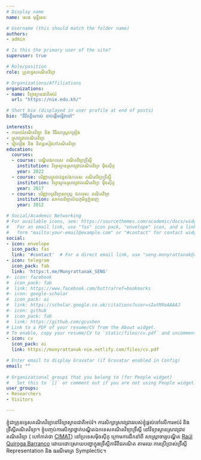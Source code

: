 ```yaml
---
# Display name
name: សេង មុន្នីរតនៈ

# Username (this should match the folder name)
authors:
- admin

# Is this the primary user of the site?
superuser: true

# Role/position
role: គ្រូឧទ្ទេសគណិតវិទ្យា

# Organizations/Affiliations
organizations:
- name: វិទ្យាស្ថានជាតិអប់រំ
  url: "https://nie.edu.kh/"

# Short bio (displayed in user profile at end of posts)
bio: "ជីវិតខ្លីណាស់ ចាប់ផ្តើមធ្វើវាទៅ"

interests:
- ការអប់រំគណិតវិទ្យា និង វិធីសាស្ត្របង្រៀន
- ស្រាវជ្រាវគណិតវិទ្យា
- រៀបរៀង និង និពន្ធសៀវភៅគណិតវិទ្យា
education:
  courses:
  - course: បណ្ឌិតឯកទេស គណិតវិទ្យាទ្រឹស្តី
    institution: វិទ្យាស្ថានស្រាវជ្រាវគណិតវិទ្យា ម៉ិចស៊ីកូ
    year: 2022
  - course: បរិញ្ញាបត្រជាន់ខ្ពស់ឯកទេស គណិតវិទ្យាទ្រឹស្តី
    institution: វិទ្យាស្ថានស្រាវជ្រាវគណិតវិទ្យា ម៉ិចស៊ីកូ
    year: 2017
  - course: បរិញ្ញាបត្រវិទ្យាសាស្ត្រ ឯកទេស គណិតវិទ្យា
    institution: សាកលវិទ្យាល័យភូមិន្ទភ្នំពេញ
    year: 2012

# Social/Academic Networking
# For available icons, see: https://sourcethemes.com/academic/docs/widgets/#icons
#   For an email link, use "fas" icon pack, "envelope" icon, and a link in the
#   form "mailto:your-email@example.com" or "#contact" for contact widget.
social:
- icon: envelope
  icon_pack: fas
  link: '#contact'  # For a direct email link, use "seng.monyrattanak@rupp.edu.kh".
- icon: telegram
  icon_pack: fab
  link: 'https:t.me/Monyrattanak_SENG'
#- icon: facebook
#  icon_pack: fab
#  link: https://www.facebook.com/buttra?ref=bookmarks
#- icon: google-scholar
#  icon_pack: ai
#  link: https://scholar.google.co.uk/citations?user=sIwtMXoAAAAJ
#- icon: github
#  icon_pack: fab
#  link: https://github.com/gcushen
# Link to a PDF of your resume/CV from the About widget.
# To enable, copy your resume/CV to `static/files/cv.pdf` and uncomment the lines below.  
- icon: cv
  icon_pack: ai
  link: https://monyrattanak-nie.netlify.com/files/cv.pdf

# Enter email to display Gravatar (if Gravatar enabled in Config)
email: ""
  
# Organizational groups that you belong to (for People widget)
#   Set this to `[]` or comment out if you are not using People widget.  
user_groups:
- Researchers
- Visitors

---
```


ខ្ញុំជាគ្រូឧទ្ទេសគណិតវិទ្យានៅវិទ្យាស្ថានជាតិអប់រំ។ ការសិក្សាស្រាវជ្រាវរបស់ខ្ញុំផ្តល់ទៅលើការអប់រំ និង ទ្រឹស្តីគណិតវិទ្យា។
ខ្ញុំបញ្ចប់ការសិក្សាថ្នាក់បណ្ឌិតឯកទេសគណិតវិទ្យាទ្រឹស្តី នៅវិទ្យាស្ថានស្រាវជ្រាវគណិតវិទ្យា ( ហៅកាត់ថា <a href="https://cimat.mx/" target="_blank"> CIMAT</a>) នៅប្រទេសម៉ិចស៊ីកូ
ក្រោមការដឹកនាំពី សាស្ត្រាចារ្យបណ្ឌិត <a href="https://www.cimat.mx/~quiroga/" target="_blank">Raúl Quiroga Barranco</a> 
ដោយដោះស្រាយបញ្ហាក្នុងទ្រឹស្តីការីពីជគណិត តាមរយៈការប្រើប្រាស់ទ្រឹស្តី Representation និង ធរណីមាត្រ Symplectic។

